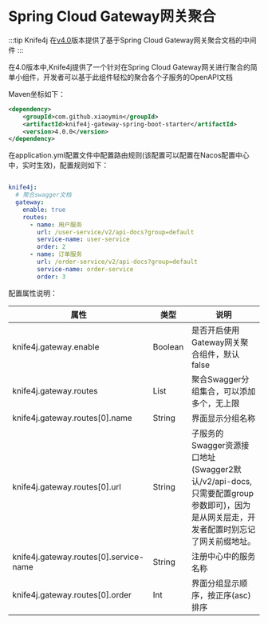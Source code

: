 # Spring Cloud Gateway网关聚合

:::tip
Knife4j 在[v4.0](../../upgrading/upgrading-to-v4)版本提供了基于Spring Cloud Gateway网关聚合文档的中间件
:::

在4.0版本中,Knife4j提供了一个针对在Spring Cloud Gateway网关进行聚合的简单小组件，开发者可以基于此组件轻松的聚合各个子服务的OpenAPI文档

Maven坐标如下：

```xml
<dependency>
    <groupId>com.github.xiaoymin</groupId>
    <artifactId>knife4j-gateway-spring-boot-starter</artifactId>
    <version>4.0.0</version>
</dependency>


```


在application.yml配置文件中配置路由规则(该配置可以配置在Nacos配置中心中，实时生效)，配置规则如下：

```yml

knife4j:
  # 聚合swagger文档
  gateway:
    enable: true
    routes:
      - name: 用户服务
        url: /user-service/v2/api-docs?group=default
        service-name: user-service
        order: 2
      - name: 订单服务
        url: /order-service/v2/api-docs?group=default
        service-name: order-service
        order: 3
```


配置属性说明：

|属性|类型|说明|
|---|-----|----|
|knife4j.gateway.enable | Boolean | 是否开启使用Gateway网关聚合组件，默认false |
|knife4j.gateway.routes | List | 聚合Swagger分组集合，可以添加多个，无上限 |
|knife4j.gateway.routes[0].name | String | 界面显示分组名称 |
|knife4j.gateway.routes[0].url | String | 子服务的Swagger资源接口地址(Swagger2默认/v2/api-docs,只需要配置group参数即可)，因为是从网关层走，开发者配置时别忘记了网关前缀地址。 |
|knife4j.gateway.routes[0].service-name | String | 注册中心中的服务名称 |
|knife4j.gateway.routes[0].order | Int | 界面分组显示顺序，按正序(asc)排序 |
